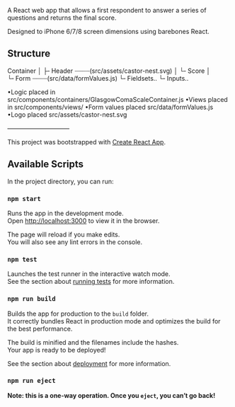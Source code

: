 A React web app that allows a first respondent to answer a series of questions and returns the final score.

Designed to iPhone 6/7/8 screen dimensions using barebones React.

## Structure

Container
│
├╴Header  ┈┈┈┈(src/assets/castor-nest.svg)
│ └╴Score
│
└╴Form    ┈┈┈┈(src/data/formValues.js)
  └╴Fieldsets..
    └╴Inputs..


•Logic placed in src/components/containers/GlasgowComaScaleContainer.js
•Views placed in src/components/views/
•Form values placed src/data/formValues.js
•Logo placed src/assets/castor-nest.svg


––––––––––––––––––––

This project was bootstrapped with [Create React App](https://github.com/facebook/create-react-app).

## Available Scripts

In the project directory, you can run:

### `npm start`

Runs the app in the development mode.<br>
Open [http://localhost:3000](http://localhost:3000) to view it in the browser.

The page will reload if you make edits.<br>
You will also see any lint errors in the console.

### `npm test`

Launches the test runner in the interactive watch mode.<br>
See the section about [running tests](https://facebook.github.io/create-react-app/docs/running-tests) for more information.

### `npm run build`

Builds the app for production to the `build` folder.<br>
It correctly bundles React in production mode and optimizes the build for the best performance.

The build is minified and the filenames include the hashes.<br>
Your app is ready to be deployed!

See the section about [deployment](https://facebook.github.io/create-react-app/docs/deployment) for more information.

### `npm run eject`

**Note: this is a one-way operation. Once you `eject`, you can’t go back!**


